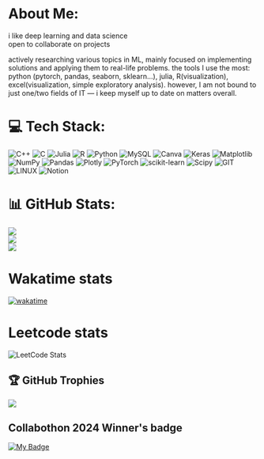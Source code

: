 # About Me:
i like deep learning and data science <br>open to collaborate on projects 

actively researching various topics in ML, mainly focused on implementing solutions and applying them to real-life problems. the tools I use the most: python (pytorch, pandas, seaborn, sklearn...), julia, R(visualization), excel(visualization, simple exploratory analysis). however, I am not bound to just one/two fields of IT — i keep myself up to date on matters overall. 


# 💻 Tech Stack:
![C++](https://img.shields.io/badge/c++-%2300599C.svg?style=for-the-badge&logo=c%2B%2B&logoColor=white) ![C](https://img.shields.io/badge/c-%2300599C.svg?style=for-the-badge&logo=c&logoColor=white) ![Julia](https://img.shields.io/badge/-Julia-9558B2?style=for-the-badge&logo=julia&logoColor=white) ![R](https://img.shields.io/badge/r-%23276DC3.svg?style=for-the-badge&logo=r&logoColor=white) ![Python](https://img.shields.io/badge/python-3670A0?style=for-the-badge&logo=python&logoColor=ffdd54) ![MySQL](https://img.shields.io/badge/mysql-%2300000f.svg?style=for-the-badge&logo=mysql&logoColor=white) ![Canva](https://img.shields.io/badge/Canva-%2300C4CC.svg?style=for-the-badge&logo=Canva&logoColor=white) ![Keras](https://img.shields.io/badge/Keras-%23D00000.svg?style=for-the-badge&logo=Keras&logoColor=white) ![Matplotlib](https://img.shields.io/badge/Matplotlib-%23ffffff.svg?style=for-the-badge&logo=Matplotlib&logoColor=black) ![NumPy](https://img.shields.io/badge/numpy-%23013243.svg?style=for-the-badge&logo=numpy&logoColor=white) ![Pandas](https://img.shields.io/badge/pandas-%23150458.svg?style=for-the-badge&logo=pandas&logoColor=white) ![Plotly](https://img.shields.io/badge/Plotly-%233F4F75.svg?style=for-the-badge&logo=plotly&logoColor=white) ![PyTorch](https://img.shields.io/badge/PyTorch-%23EE4C2C.svg?style=for-the-badge&logo=PyTorch&logoColor=white) ![scikit-learn](https://img.shields.io/badge/scikit--learn-%23F7931E.svg?style=for-the-badge&logo=scikit-learn&logoColor=white) ![Scipy](https://img.shields.io/badge/SciPy-%230C55A5.svg?style=for-the-badge&logo=scipy&logoColor=%white) ![GIT](https://img.shields.io/badge/Git-fc6d26?style=for-the-badge&logo=git&logoColor=white) ![LINUX](https://img.shields.io/badge/Linux-FCC624?style=for-the-badge&logo=linux&logoColor=black) ![Notion](https://img.shields.io/badge/Notion-%23000000.svg?style=for-the-badge&logo=notion&logoColor=white)
# 📊 GitHub Stats:
![](https://github-readme-stats.vercel.app/api?username=elrrowwe&theme=dark&hide_border=false&include_all_commits=false&count_private=false)<br/>
![](https://github-readme-streak-stats.herokuapp.com/?user=elrrowwe&theme=dark&hide_border=false)<br/>
![](https://github-readme-stats.vercel.app/api/top-langs/?username=elrrowwe&theme=dark&hide_border=false&include_all_commits=false&count_private=false&layout=compact)

# Wakatime stats

[![wakatime](https://wakatime.com/badge/user/d81e4851-44bf-4036-987c-b880780f5c64.svg)](https://wakatime.com/@d81e4851-44bf-4036-987c-b880780f5c64)

# Leetcode stats

![LeetCode Stats](https://leetcard.jacoblin.cool/elrrowwe?theme=dark&font=NTR)

## 🏆 GitHub Trophies
![](https://github-profile-trophy.vercel.app/?username=elrrowwe&theme=nord&no-frame=false&no-bg=true&margin-w=4)

## Collabothon 2024 Winner's badge
[![My Badge](https://odznakaplus.ibe.edu.pl/images/assertion/3139a16f18f463e3cc52442f905637a4e05492e015abcac9defd9b5050a02ae5.png)](https://odznakaplus.ibe.edu.pl/api/open-badges/assertion/a39b32065385b70a76d200a4dc8a9f31fddaac3e078c5c80e626b2845cacca46)

<!-- Proudly created with GPRM ( https://gprm.itsvg.in ) -->
